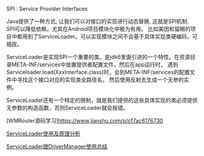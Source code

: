 SPI : Service Provider Interfaces


Java提供了一种方式, 让我们可以对接口的实现进行动态替换, 这就是SPI机制. SPI可以降低依赖。尤其在Android项目模块化中极为有用。
比如美团和猫眼的项目中都用到了ServiceLoader。可以实现模块之间不会基于具体实现类硬编码，可插拔。

ServiceLoader是实现SPI一个重要的类。是jdk6里面引进的一个特性。在资源目录META-INF/services中放置提供者配置文件，然后在app运行时，
遇到Serviceloader.load(XxxInterface.class)时，会到META-INF/services的配置文件中寻找这个接口对应的实现类全路径名，
然后使用反射去生成一个无参的实例。

ServiceLoader还有一个特定的限制，就是我们提供的这些具体实现的类必须提供无参数的构造函数，否则ServiceLoader就会报错。


[WMRouter源码学习]https://www.jianshu.com/p/cf7ac6176730


[ServiceLoader使用及原理分析](https://blog.csdn.net/a910626/article/details/78811273)

[ServiceLoader跟DriverManager使用总结](https://blog.csdn.net/liangyihuai/article/details/50716035)